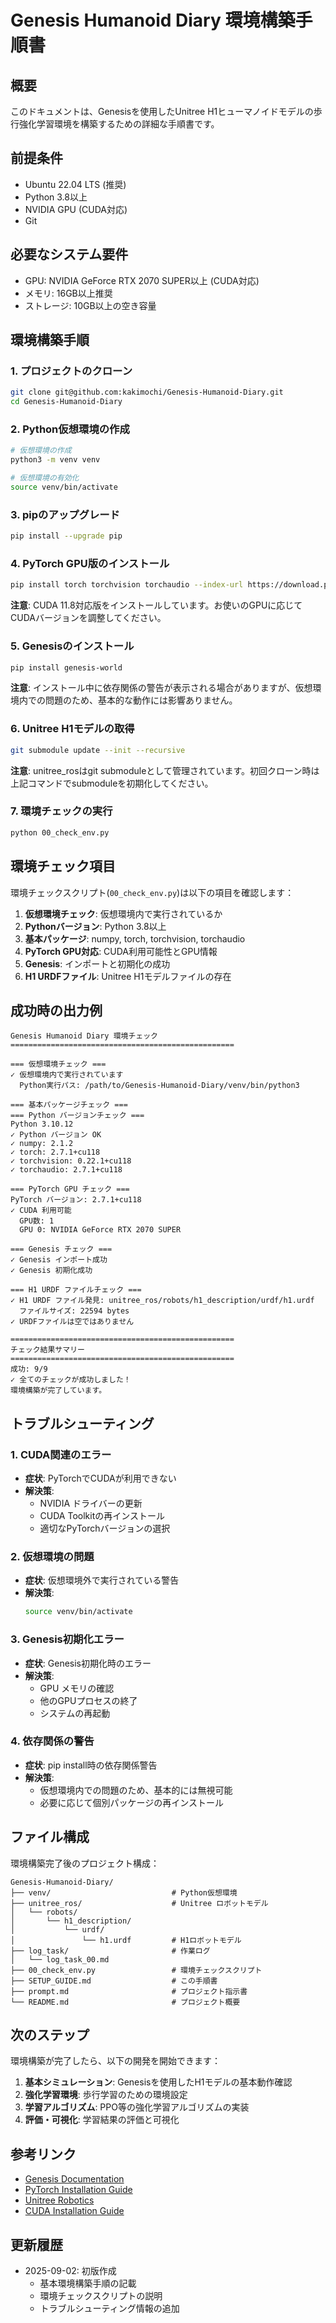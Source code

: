 # Genesis Humanoid Diary 環境構築手順書

## 概要
このドキュメントは、Genesisを使用したUnitree H1ヒューマノイドモデルの歩行強化学習環境を構築するための詳細な手順書です。

## 前提条件
- Ubuntu 22.04 LTS (推奨)
- Python 3.8以上
- NVIDIA GPU (CUDA対応)
- Git

## 必要なシステム要件
- GPU: NVIDIA GeForce RTX 2070 SUPER以上 (CUDA対応)
- メモリ: 16GB以上推奨
- ストレージ: 10GB以上の空き容量

## 環境構築手順

### 1. プロジェクトのクローン
```bash
git clone git@github.com:kakimochi/Genesis-Humanoid-Diary.git
cd Genesis-Humanoid-Diary
```

### 2. Python仮想環境の作成
```bash
# 仮想環境の作成
python3 -m venv venv

# 仮想環境の有効化
source venv/bin/activate
```

### 3. pipのアップグレード
```bash
pip install --upgrade pip
```

### 4. PyTorch GPU版のインストール
```bash
pip install torch torchvision torchaudio --index-url https://download.pytorch.org/whl/cu118
```

**注意**: CUDA 11.8対応版をインストールしています。お使いのGPUに応じてCUDAバージョンを調整してください。

### 5. Genesisのインストール
```bash
pip install genesis-world
```

**注意**: インストール中に依存関係の警告が表示される場合がありますが、仮想環境内での問題のため、基本的な動作には影響ありません。

### 6. Unitree H1モデルの取得
```bash
git submodule update --init --recursive
```

**注意**: unitree_rosはgit submoduleとして管理されています。初回クローン時は上記コマンドでsubmoduleを初期化してください。

### 7. 環境チェックの実行
```bash
python 00_check_env.py
```

## 環境チェック項目

環境チェックスクリプト(`00_check_env.py`)は以下の項目を確認します：

1. **仮想環境チェック**: 仮想環境内で実行されているか
2. **Pythonバージョン**: Python 3.8以上
3. **基本パッケージ**: numpy, torch, torchvision, torchaudio
4. **PyTorch GPU対応**: CUDA利用可能性とGPU情報
5. **Genesis**: インポートと初期化の成功
6. **H1 URDFファイル**: Unitree H1モデルファイルの存在

## 成功時の出力例

```
Genesis Humanoid Diary 環境チェック
==================================================

=== 仮想環境チェック ===
✓ 仮想環境内で実行されています
  Python実行パス: /path/to/Genesis-Humanoid-Diary/venv/bin/python3

=== 基本パッケージチェック ===
=== Python バージョンチェック ===
Python 3.10.12
✓ Python バージョン OK
✓ numpy: 2.1.2
✓ torch: 2.7.1+cu118
✓ torchvision: 0.22.1+cu118
✓ torchaudio: 2.7.1+cu118

=== PyTorch GPU チェック ===
PyTorch バージョン: 2.7.1+cu118
✓ CUDA 利用可能
  GPU数: 1
  GPU 0: NVIDIA GeForce RTX 2070 SUPER

=== Genesis チェック ===
✓ Genesis インポート成功
✓ Genesis 初期化成功

=== H1 URDF ファイルチェック ===
✓ H1 URDF ファイル発見: unitree_ros/robots/h1_description/urdf/h1.urdf
  ファイルサイズ: 22594 bytes
✓ URDFファイルは空ではありません

==================================================
チェック結果サマリー
==================================================
成功: 9/9
✓ 全てのチェックが成功しました！
環境構築が完了しています。
```

## トラブルシューティング

### 1. CUDA関連のエラー
- **症状**: PyTorchでCUDAが利用できない
- **解決策**: 
  - NVIDIA ドライバーの更新
  - CUDA Toolkitの再インストール
  - 適切なPyTorchバージョンの選択

### 2. 仮想環境の問題
- **症状**: 仮想環境外で実行されている警告
- **解決策**: 
  ```bash
  source venv/bin/activate
  ```

### 3. Genesis初期化エラー
- **症状**: Genesis初期化時のエラー
- **解決策**: 
  - GPU メモリの確認
  - 他のGPUプロセスの終了
  - システムの再起動

### 4. 依存関係の警告
- **症状**: pip install時の依存関係警告
- **解決策**: 
  - 仮想環境内での問題のため、基本的には無視可能
  - 必要に応じて個別パッケージの再インストール

## ファイル構成

環境構築完了後のプロジェクト構成：

```
Genesis-Humanoid-Diary/
├── venv/                           # Python仮想環境
├── unitree_ros/                    # Unitree ロボットモデル
│   └── robots/
│       └── h1_description/
│           └── urdf/
│               └── h1.urdf         # H1ロボットモデル
├── log_task/                       # 作業ログ
│   └── log_task_00.md
├── 00_check_env.py                 # 環境チェックスクリプト
├── SETUP_GUIDE.md                  # この手順書
├── prompt.md                       # プロジェクト指示書
└── README.md                       # プロジェクト概要
```

## 次のステップ

環境構築が完了したら、以下の開発を開始できます：

1. **基本シミュレーション**: Genesisを使用したH1モデルの基本動作確認
2. **強化学習環境**: 歩行学習のための環境設定
3. **学習アルゴリズム**: PPO等の強化学習アルゴリズムの実装
4. **評価・可視化**: 学習結果の評価と可視化

## 参考リンク

- [Genesis Documentation](https://genesis-world.readthedocs.io/)
- [PyTorch Installation Guide](https://pytorch.org/get-started/locally/)
- [Unitree Robotics](https://www.unitree.com/)
- [CUDA Installation Guide](https://docs.nvidia.com/cuda/cuda-installation-guide-linux/)

## 更新履歴

- 2025-09-02: 初版作成
  - 基本環境構築手順の記載
  - 環境チェックスクリプトの説明
  - トラブルシューティング情報の追加
